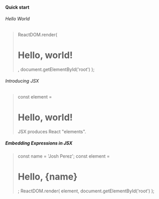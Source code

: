 #### Quick start
###### Hello World
>ReactDOM.render(
>   <h1>Hello, world!</h1>,
>   document.getElementById('root')
>);

###### Introducing JSX
> const element = <h1>Hello, world!</h1>
> JSX produces React "elements".

##### Embedding Expressions in JSX
> const name = 'Josh Perez';
> const element = <h1>Hello, {name}</h1>;
> ReactDOM.render(
> element,
> document.getElementById('root')
> );

